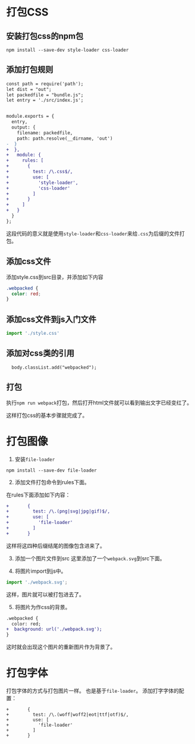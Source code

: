 # 打包CSS

## 安装打包css的npm包

```
npm install --save-dev style-loader css-loader
```

## 添加打包规则

```diff
const path = require('path');
let dist = "out";
let packedfile = "bundle.js";
let entry = './src/index.js';


module.exports = {
  entry,
  output: {
    filename: packedfile,
    path: path.resolve(__dirname, 'out')
-  }
+  },
+   module: {
+     rules: [
+       {
+         test: /\.css$/,
+         use: [
+           'style-loader',
+           'css-loader'
+         ]
+       }
+     ]
+   }
  }
};
```

这段代码的意义就是使用`style-loader`和`css-loader`来给`.css`为后缀的文件打包。

## 添加css文件

添加style.css到src目录，并添加如下内容

```css
.webpacked {
  color: red;
}
```

## 添加css文件到js入门文件

```js
import './style.css'
```

## 添加对css类的引用
```
  body.classList.add("webpacked");
```

## 打包

执行`npm run webpack`打包，然后打开html文件就可以看到输出文字已经变红了。

这样打包css的基本步骤就完成了。

# 打包图像

1. 安装`file-loader`
```
npm install --save-dev file-loader
```
2. 添加文件打包命令到rules下面。

在rules下面添加如下内容：

```diff
+       {
+         test: /\.(png|svg|jpg|gif)$/,
+         use: [
+           'file-loader'
+         ]
+       }
```
这样将这四种后缀结尾的图像包含进来了。

3. 添加一个图片文件到src
这里添加了一个`webpack.svg`到src下面。

4. 将图片import到js中。

```js
import './webpack.svg';
```
这样，图片就可以被打包进去了。

5. 将图片为作css的背景。

```diff
.webpacked {
  color: red;
+  background: url('./webpack.svg');
}
```
这时就会出现这个图片的重新图片作为背景了。

# 打包字体
打包字体的方式与打包图片一样。
也是基于`file-loader`。
添加打字字体的配置：
```
+       {
+         test: /\.(woff|woff2|eot|ttf|otf)$/,
+         use: [
+           'file-loader'
+         ]
+       }
```
